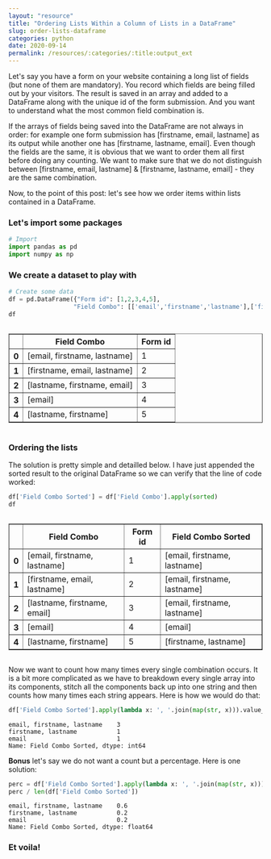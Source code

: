 ```yaml
---
layout: "resource"
title: "Ordering Lists Within a Column of Lists in a DataFrame"
slug: order-lists-dataframe
categories: python
date: 2020-09-14
permalink: /resources/:categories/:title:output_ext
---
```

Let's say you have a form on your website containing a long list of fields (but none of them are mandatory). You record which fields are being filled out by your visitors. The result is saved in an array and added to a DataFrame along with the unique id of the form submission. And you want to understand what the most common field combination is.

If the arrays of fields being saved into the DataFrame are not always in order: for example one form submission has [firstname, email, lastname] as its output while another one has [firstname, lastname, email]. Even though the fields are the same, it is obvious that we want to order them all first before doing any counting. We want to make sure that we do not distinguish between [firstname, email, lastname] &amp; [firstname, lastname, email] - they are the same combination.

Now, to the point of this post: let's see how we order items within lists contained in a DataFrame.

### Let's import some packages


```python
# Import
import pandas as pd
import numpy as np
```

### We create a dataset to play with


```python
# Create some data
df = pd.DataFrame({"Form id": [1,2,3,4,5],
                  "Field Combo": [['email','firstname','lastname'],['firstname','email','lastname'],['lastname','firstname','email'],['email'],['lastname','firstname']]})
df
```




<div style="overflow-x:auto;">

<table border="1" class="dataframe">
<thead>
<tr>
<th></th>
<th>Field Combo</th>
<th>Form id</th>
</tr>
</thead>
<tbody>
<tr>
<th>0</th>
<td>[email, firstname, lastname]</td>
<td>1</td>
</tr>
<tr>
<th>1</th>
<td>[firstname, email, lastname]</td>
<td>2</td>
</tr>
<tr>
<th>2</th>
<td>[lastname, firstname, email]</td>
<td>3</td>
</tr>
<tr>
<th>3</th>
<td>[email]</td>
<td>4</td>
</tr>
<tr>
<th>4</th>
<td>[lastname, firstname]</td>
<td>5</td>
</tr>
</tbody>
</table>
</div>



### Ordering the lists

The solution is pretty simple and detailled below. I have just appended the sorted result to the original DataFrame so we can verify that the line of code worked:


```python
df['Field Combo Sorted'] = df['Field Combo'].apply(sorted)
df
```




<div style="overflow-x:auto;">

<table border="1" class="dataframe">
<thead>
<tr>
<th></th>
<th>Field Combo</th>
<th>Form id</th>
<th>Field Combo Sorted</th>
</tr>
</thead>
<tbody>
<tr>
<th>0</th>
<td>[email, firstname, lastname]</td>
<td>1</td>
<td>[email, firstname, lastname]</td>
</tr>
<tr>
<th>1</th>
<td>[firstname, email, lastname]</td>
<td>2</td>
<td>[email, firstname, lastname]</td>
</tr>
<tr>
<th>2</th>
<td>[lastname, firstname, email]</td>
<td>3</td>
<td>[email, firstname, lastname]</td>
</tr>
<tr>
<th>3</th>
<td>[email]</td>
<td>4</td>
<td>[email]</td>
</tr>
<tr>
<th>4</th>
<td>[lastname, firstname]</td>
<td>5</td>
<td>[firstname, lastname]</td>
</tr>
</tbody>
</table>
</div>



Now we want to count how many times every single combination occurs. It is a bit more complicated as we have to breakdown every single array into its components, stitch all the components back up into one string and then counts how many times each string appears. Here is how we would do that:


```python
df['Field Combo Sorted'].apply(lambda x: ', '.join(map(str, x))).value_counts()
```




    email, firstname, lastname    3
    firstname, lastname           1
    email                         1
    Name: Field Combo Sorted, dtype: int64



__Bonus__ let's say we do not want a count but a percentage. Here is one solution:


```python
perc = df['Field Combo Sorted'].apply(lambda x: ', '.join(map(str, x))).value_counts()
perc / len(df['Field Combo Sorted'])
```




    email, firstname, lastname    0.6
    firstname, lastname           0.2
    email                         0.2
    Name: Field Combo Sorted, dtype: float64



### Et voila!
